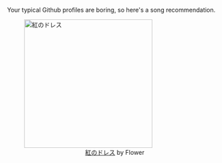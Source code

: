 Your typical Github profiles are boring, so here's a song recommendation.
<figure><img width="300" height="300" src="https://i.scdn.co/image/ab67616d0000b273a099ab7e1b9f308b0fce9ffc" alt="紅のドレス" /><figcaption align="center"><a href="https://open.spotify.com/track/2MSc2nhRjoOfMKs74EqBCC" target="_blank">紅のドレス</a> by Flower</figcaption></figure>
